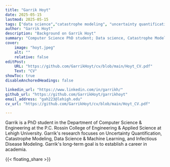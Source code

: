 ```yaml
---
title: "Garrik Hoyt"
date: 2025-05-15
lastmod: 2025-05-15
tags: ["data science","catastrophe modeling", "uncertainty quantification", "machine learning", "infectious diseases"]
author: "Garrik Hoyt"
description: "Background on Garrik Hoyt" 
summary: "Computer Science PhD student; Data science, Catastrophe Modeling, Machine Learning, Uncertainty Quantification, Infectious Disease Modeling"
cover:
    image: "hoyt.jpeg"
    alt: ""
    relative: false
editPost:
    URL: "https://github.com/GarrikHoyt/cv/blob/main/Hoyt_CV.pdf"
    Text: "CV"
showToc: true
disableAnchoredHeadings: false

linkedin_url: "https://www.linkedin.com/in/garrikh/"
github_url: "https://github.com/GarrikHoyt/garrikhoyt"
email_address: "gah223@lehigh.edu"
cv_url: "https://github.com/GarrikHoyt/cv/blob/main/Hoyt_CV.pdf"

---
```


Garrik is a PhD student in the Department of Computer Science & Engineering at the P.C. Rossin College of Engineering & Applied Science at Lehigh University.
Garrik's research focuses on Uncertainty Quantification, Catastrophe Modeling, Data Science & Machine Learning, and Infectious Disease Modeling.
Garrik's long-term goal is to establish a career in academia.

{{< floating_share >}} 

